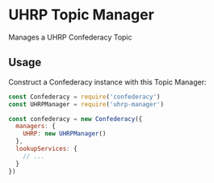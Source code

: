 # UHRP Topic Manager

Manages a UHRP Confederacy Topic

## Usage

Construct a Confederacy instance with this Topic Manager:

```js
const Confederacy = require('confederacy')
const UHRPManager = require('uhrp-manager')

const confederacy = new Confederacy({
  managers: {
    UHRP: new UHRPManager()
  },
  lookupServices: {
    // ...
  }
})
```